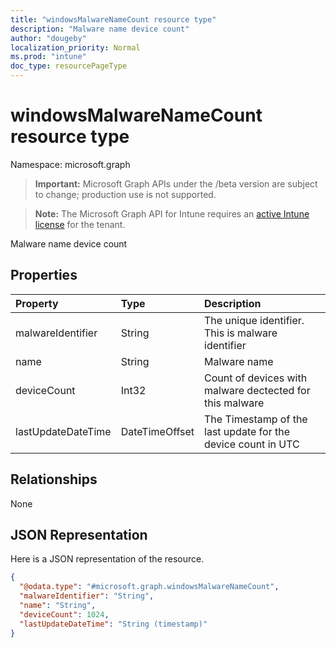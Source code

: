 ```yaml
---
title: "windowsMalwareNameCount resource type"
description: "Malware name device count"
author: "dougeby"
localization_priority: Normal
ms.prod: "intune"
doc_type: resourcePageType
---
```


# windowsMalwareNameCount resource type

Namespace: microsoft.graph

> **Important:** Microsoft Graph APIs under the /beta version are subject to change; production use is not supported.

> **Note:** The Microsoft Graph API for Intune requires an [active Intune license](https://go.microsoft.com/fwlink/?linkid=839381) for the tenant.

Malware name device count

## Properties
|Property|Type|Description|
|:---|:---|:---|
|malwareIdentifier|String|The unique identifier. This is malware identifier|
|name|String|Malware name|
|deviceCount|Int32|Count of devices with malware dectected for this malware|
|lastUpdateDateTime|DateTimeOffset|The Timestamp of the last update for the device count in UTC|

## Relationships
None

## JSON Representation
Here is a JSON representation of the resource.
<!-- {
  "blockType": "resource",
  "@odata.type": "microsoft.graph.windowsMalwareNameCount"
}
-->
``` json
{
  "@odata.type": "#microsoft.graph.windowsMalwareNameCount",
  "malwareIdentifier": "String",
  "name": "String",
  "deviceCount": 1024,
  "lastUpdateDateTime": "String (timestamp)"
}
```



